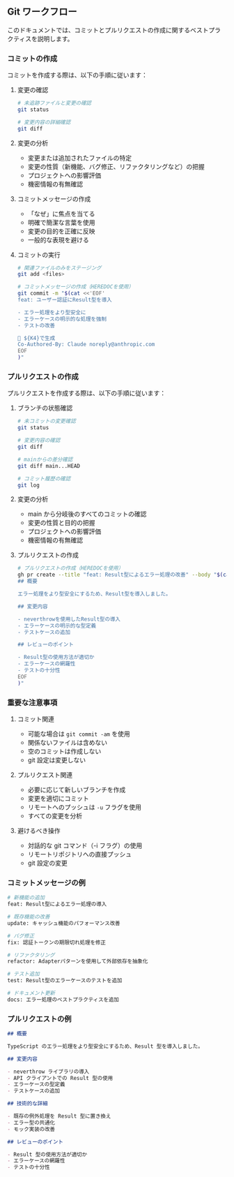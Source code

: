 ## Git ワークフロー

このドキュメントでは、コミットとプルリクエストの作成に関するベストプラクティスを説明します。

### コミットの作成

コミットを作成する際は、以下の手順に従います：

1. 変更の確認

   ```bash
   # 未追跡ファイルと変更の確認
   git status

   # 変更内容の詳細確認
   git diff
   ```

2. 変更の分析

   - 変更または追加されたファイルの特定
   - 変更の性質（新機能、バグ修正、リファクタリングなど）の把握
   - プロジェクトへの影響評価
   - 機密情報の有無確認

3. コミットメッセージの作成

   - 「なぜ」に焦点を当てる
   - 明確で簡潔な言葉を使用
   - 変更の目的を正確に反映
   - 一般的な表現を避ける

4. コミットの実行

   ```bash
   # 関連ファイルのみをステージング
   git add <files>

   # コミットメッセージの作成（HEREDOCを使用）
   git commit -m "$(cat <<'EOF'
   feat: ユーザー認証にResult型を導入

   - エラー処理をより型安全に
   - エラーケースの明示的な処理を強制
   - テストの改善

   🤖 ${K4}で生成
   Co-Authored-By: Claude noreply@anthropic.com
   EOF
   )"
   ```

### プルリクエストの作成

プルリクエストを作成する際は、以下の手順に従います：

1. ブランチの状態確認

   ```bash
   # 未コミットの変更確認
   git status

   # 変更内容の確認
   git diff

   # mainからの差分確認
   git diff main...HEAD

   # コミット履歴の確認
   git log
   ```

2. 変更の分析

   - main から分岐後のすべてのコミットの確認
   - 変更の性質と目的の把握
   - プロジェクトへの影響評価
   - 機密情報の有無確認

3. プルリクエストの作成

   ```bash
   # プルリクエストの作成（HEREDOCを使用）
   gh pr create --title "feat: Result型によるエラー処理の改善" --body "$(cat <<'EOF'
   ## 概要

   エラー処理をより型安全にするため、Result型を導入しました。

   ## 変更内容

   - neverthrowを使用したResult型の導入
   - エラーケースの明示的な型定義
   - テストケースの追加

   ## レビューのポイント

   - Result型の使用方法が適切か
   - エラーケースの網羅性
   - テストの十分性
   EOF
   )"
   ```

### 重要な注意事項

1. コミット関連

   - 可能な場合は `git commit -am` を使用
   - 関係ないファイルは含めない
   - 空のコミットは作成しない
   - git 設定は変更しない

2. プルリクエスト関連

   - 必要に応じて新しいブランチを作成
   - 変更を適切にコミット
   - リモートへのプッシュは `-u` フラグを使用
   - すべての変更を分析

3. 避けるべき操作
   - 対話的な git コマンド（-i フラグ）の使用
   - リモートリポジトリへの直接プッシュ
   - git 設定の変更

### コミットメッセージの例

```bash
# 新機能の追加
feat: Result型によるエラー処理の導入

# 既存機能の改善
update: キャッシュ機能のパフォーマンス改善

# バグ修正
fix: 認証トークンの期限切れ処理を修正

# リファクタリング
refactor: Adapterパターンを使用して外部依存を抽象化

# テスト追加
test: Result型のエラーケースのテストを追加

# ドキュメント更新
docs: エラー処理のベストプラクティスを追加
```

### プルリクエストの例

```markdown
## 概要

TypeScript のエラー処理をより型安全にするため、Result 型を導入しました。

## 変更内容

- neverthrow ライブラリの導入
- API クライアントでの Result 型の使用
- エラーケースの型定義
- テストケースの追加

## 技術的な詳細

- 既存の例外処理を Result 型に置き換え
- エラー型の共通化
- モック実装の改善

## レビューのポイント

- Result 型の使用方法が適切か
- エラーケースの網羅性
- テストの十分性
```

